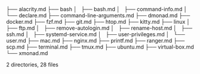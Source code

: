 ├── alacrity.md
├── bash
│   ├── bash.md
│   ├── command-info.md
│   └── declare.md
├── command-line-arguments.md
├── dmonad.md
├── docker.md
├── fzf.md
├── git.md
├── htop.md
├── kitty.md
├── linux
│   ├── ftp.md
│   ├── remove-autologin.md
│   ├── rename-host.md
│   ├── ssh.md
│   ├── systemd-service.md
│   ├── user-privileges.md
│   └── user.md
├── mac.md
├── nginx.md
├── printf.md
├── ranger.md
├── scp.md
├── terminal.md
├── tmux.md
├── ubuntu.md
├── virtual-box.md
└── xmonad.md

2 directories, 28 files
